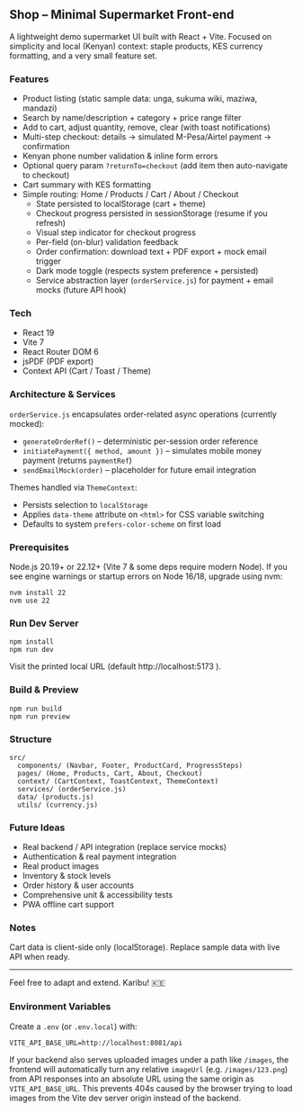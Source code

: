 ## Shop – Minimal Supermarket Front-end

A lightweight demo supermarket UI built with React + Vite. Focused on simplicity and local (Kenyan) context: staple products, KES currency formatting, and a very small feature set.

### Features
- Product listing (static sample data: unga, sukuma wiki, maziwa, mandazi)
- Search by name/description + category + price range filter
- Add to cart, adjust quantity, remove, clear (with toast notifications)
- Multi-step checkout: details → simulated M-Pesa/Airtel payment → confirmation
- Kenyan phone number validation & inline form errors
- Optional query param `?returnTo=checkout` (add item then auto-navigate to checkout)
- Cart summary with KES formatting
- Simple routing: Home / Products / Cart / About / Checkout
  - State persisted to localStorage (cart + theme)
  - Checkout progress persisted in sessionStorage (resume if you refresh)
  - Visual step indicator for checkout progress
  - Per-field (on-blur) validation feedback
  - Order confirmation: download text + PDF export + mock email trigger
  - Dark mode toggle (respects system preference + persisted)
  - Service abstraction layer (`orderService.js`) for payment + email mocks (future API hook)

### Tech
- React 19
- Vite 7
- React Router DOM 6
- jsPDF (PDF export)
- Context API (Cart / Toast / Theme)

### Architecture & Services
`orderService.js` encapsulates order-related async operations (currently mocked):
- `generateOrderRef()` – deterministic per-session order reference
- `initiatePayment({ method, amount })` – simulates mobile money payment (returns `paymentRef`)
- `sendEmailMock(order)` – placeholder for future email integration

Themes handled via `ThemeContext`:
- Persists selection to `localStorage`
- Applies `data-theme` attribute on `<html>` for CSS variable switching
- Defaults to system `prefers-color-scheme` on first load

### Prerequisites
Node.js 20.19+ or 22.12+ (Vite 7 & some deps require modern Node). If you see engine warnings or startup errors on Node 16/18, upgrade using nvm:
```
nvm install 22
nvm use 22
```

### Run Dev Server
```
npm install
npm run dev
```
Visit the printed local URL (default http://localhost:5173 ).

### Build & Preview
```
npm run build
npm run preview
```

### Structure
```
src/
  components/ (Navbar, Footer, ProductCard, ProgressSteps)
  pages/ (Home, Products, Cart, About, Checkout)
  context/ (CartContext, ToastContext, ThemeContext)
  services/ (orderService.js)
  data/ (products.js)
  utils/ (currency.js)
```

### Future Ideas
- Real backend / API integration (replace service mocks)
- Authentication & real payment integration
- Real product images
- Inventory & stock levels
- Order history & user accounts
- Comprehensive unit & accessibility tests
- PWA offline cart support

### Notes
Cart data is client-side only (localStorage). Replace sample data with live API when ready.

---
Feel free to adapt and extend. Karibu! 🇰🇪

### Environment Variables

Create a `.env` (or `.env.local`) with:

```
VITE_API_BASE_URL=http://localhost:8081/api
```

If your backend also serves uploaded images under a path like `/images`, the frontend will automatically turn any relative `imageUrl` (e.g. `/images/123.png`) from API responses into an absolute URL using the same origin as `VITE_API_BASE_URL`. This prevents 404s caused by the browser trying to load images from the Vite dev server origin instead of the backend.
